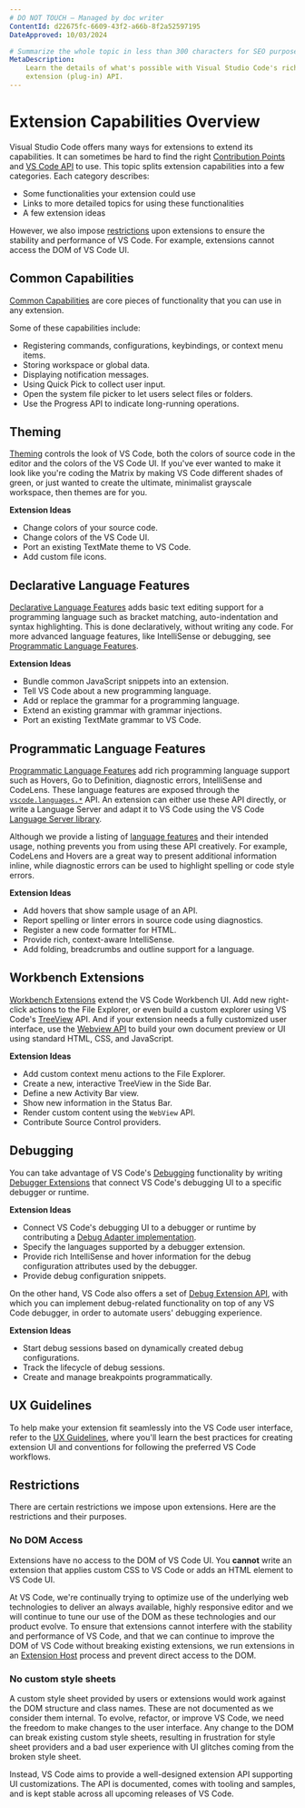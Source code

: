```yaml
---
# DO NOT TOUCH — Managed by doc writer
ContentId: d22675fc-6609-43f2-a66b-8f2a52597195
DateApproved: 10/03/2024

# Summarize the whole topic in less than 300 characters for SEO purpose
MetaDescription:
    Learn the details of what's possible with Visual Studio Code's rich
    extension (plug-in) API.
---
```


# Extension Capabilities Overview

Visual Studio Code offers many ways for extensions to extend its capabilities.
It can sometimes be hard to find the right
[Contribution Points](/api/references/contribution-points) and
[VS Code API](/api/references/vscode-api) to use. This topic splits extension
capabilities into a few categories. Each category describes:

-   Some functionalities your extension could use
-   Links to more detailed topics for using these functionalities
-   A few extension ideas

However, we also impose [restrictions](#restrictions) upon extensions to ensure
the stability and performance of VS Code. For example, extensions cannot access
the DOM of VS Code UI.

## Common Capabilities

[Common Capabilities](./common-capabilities) are core pieces of functionality
that you can use in any extension.

Some of these capabilities include:

-   Registering commands, configurations, keybindings, or context menu items.
-   Storing workspace or global data.
-   Displaying notification messages.
-   Using Quick Pick to collect user input.
-   Open the system file picker to let users select files or folders.
-   Use the Progress API to indicate long-running operations.

## Theming

[Theming](./theming) controls the look of VS Code, both the colors of source
code in the editor and the colors of the VS Code UI. If you've ever wanted to
make it look like you're coding the Matrix by making VS Code different shades of
green, or just wanted to create the ultimate, minimalist grayscale workspace,
then themes are for you.

**Extension Ideas**

-   Change colors of your source code.
-   Change colors of the VS Code UI.
-   Port an existing TextMate theme to VS Code.
-   Add custom file icons.

## Declarative Language Features

[Declarative Language Features](/api/language-extensions/overview#declarative-language-features)
adds basic text editing support for a programming language such as bracket
matching, auto-indentation and syntax highlighting. This is done declaratively,
without writing any code. For more advanced language features, like IntelliSense
or debugging, see
[Programmatic Language Features](#programmatic-language-features).

**Extension Ideas**

-   Bundle common JavaScript snippets into an extension.
-   Tell VS Code about a new programming language.
-   Add or replace the grammar for a programming language.
-   Extend an existing grammar with grammar injections.
-   Port an existing TextMate grammar to VS Code.

## Programmatic Language Features

[Programmatic Language Features](/api/language-extensions/overview#programmatic-language-features)
add rich programming language support such as Hovers, Go to Definition,
diagnostic errors, IntelliSense and CodeLens. These language features are
exposed through the [`vscode.languages.*`](/api/references/vscode-api#languages)
API. An extension can either use these API directly, or write a Language Server
and adapt it to VS Code using the VS Code
[Language Server library](https://github.com/microsoft/vscode-languageserver-node).

Although we provide a listing of
[language features](/api/language-extensions/programmatic-language-features) and
their intended usage, nothing prevents you from using these API creatively. For
example, CodeLens and Hovers are a great way to present additional information
inline, while diagnostic errors can be used to highlight spelling or code style
errors.

**Extension Ideas**

-   Add hovers that show sample usage of an API.
-   Report spelling or linter errors in source code using diagnostics.
-   Register a new code formatter for HTML.
-   Provide rich, context-aware IntelliSense.
-   Add folding, breadcrumbs and outline support for a language.

## Workbench Extensions

[Workbench Extensions](./extending-workbench) extend the VS Code Workbench UI.
Add new right-click actions to the File Explorer, or even build a custom
explorer using VS Code's [TreeView](/api/extension-guides/tree-view) API. And if
your extension needs a fully customized user interface, use the
[Webview API](/api/extension-guides/webview) to build your own document preview
or UI using standard HTML, CSS, and JavaScript.

**Extension Ideas**

-   Add custom context menu actions to the File Explorer.
-   Create a new, interactive TreeView in the Side Bar.
-   Define a new Activity Bar view.
-   Show new information in the Status Bar.
-   Render custom content using the `WebView` API.
-   Contribute Source Control providers.

## Debugging

You can take advantage of VS Code's [Debugging](/docs/editor/debugging)
functionality by writing
[Debugger Extensions](/api/extension-guides/debugger-extension) that connect VS
Code's debugging UI to a specific debugger or runtime.

**Extension Ideas**

-   Connect VS Code's debugging UI to a debugger or runtime by contributing a
    [Debug Adapter implementation](https://microsoft.github.io/debug-adapter-protocol/implementors/adapters/).
-   Specify the languages supported by a debugger extension.
-   Provide rich IntelliSense and hover information for the debug configuration
    attributes used by the debugger.
-   Provide debug configuration snippets.

On the other hand, VS Code also offers a set of
[Debug Extension API](/api/references/vscode-api#debug), with which you can
implement debug-related functionality on top of any VS Code debugger, in order
to automate users' debugging experience.

**Extension Ideas**

-   Start debug sessions based on dynamically created debug configurations.
-   Track the lifecycle of debug sessions.
-   Create and manage breakpoints programmatically.

<!-- Add below content back after writing ./extending-core-functionalities.md  -->
<!-- ## Core Extensions

[Core Extensions](extending-core-functionalities) are for very advanced users. These let you build a custom back end for many of VS Code's low-level functionality. For example, the `FileSystem` API can be used to support working with files over FTP or other protocols. Core extensions typically work transparently from a user's point of view.

**Extension Ideas**

- Add support for working with remote files over FTP or SFTP.
- Register new source control provider, such as Mercurial.
- Implement a custom file search provider. -->

## UX Guidelines

To help make your extension fit seamlessly into the VS Code user interface,
refer to the [UX Guidelines](/api/ux-guidelines/overview), where you'll learn
the best practices for creating extension UI and conventions for following the
preferred VS Code workflows.

## Restrictions

There are certain restrictions we impose upon extensions. Here are the
restrictions and their purposes.

### No DOM Access

Extensions have no access to the DOM of VS Code UI. You **cannot** write an
extension that applies custom CSS to VS Code or adds an HTML element to VS Code
UI.

At VS Code, we're continually trying to optimize use of the underlying web
technologies to deliver an always available, highly responsive editor and we
will continue to tune our use of the DOM as these technologies and our product
evolve. To ensure that extensions cannot interfere with the stability and
performance of VS Code, and that we can continue to improve the DOM of VS Code
without breaking existing extensions, we run extensions in an
[Extension Host](/api/advanced-topics/extension-host) process and prevent direct
access to the DOM.

### No custom style sheets

A custom style sheet provided by users or extensions would work against the DOM
structure and class names. These are not documented as we consider them
internal. To evolve, refactor, or improve VS Code, we need the freedom to make
changes to the user interface. Any change to the DOM can break existing custom
style sheets, resulting in frustration for style sheet providers and a bad user
experience with UI glitches coming from the broken style sheet.

Instead, VS Code aims to provide a well-designed extension API supporting UI
customizations. The API is documented, comes with tooling and samples, and is
kept stable across all upcoming releases of VS Code.
